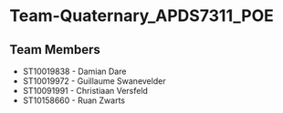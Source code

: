 # Team-Quaternary_APDS7311_POE

## Team Members
- ST10019838 - Damian Dare
- ST10019972 - Guillaume Swanevelder
- ST10091991 - Christiaan Versfeld
- ST10158660 - Ruan Zwarts
